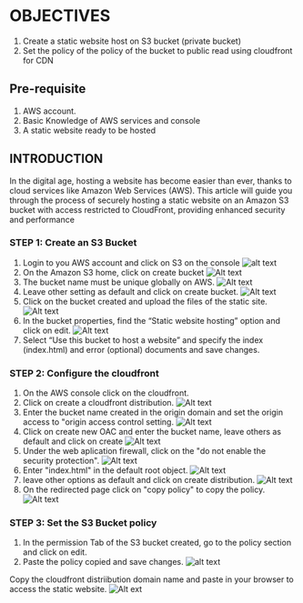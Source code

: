 # OBJECTIVES

1. Create a static website host on S3 bucket (private bucket)
2. Set the policy of the policy of the bucket to public read using cloudfront for CDN

## Pre-requisite

1. AWS account.
2. Basic Knowledge of AWS services and console
3. A static website ready to be hosted

## INTRODUCTION

In the digital age, hosting a website has become easier than ever, thanks to cloud services like Amazon Web Services (AWS). This article will guide you through the process of securely hosting a static website on an Amazon S3 bucket with access restricted to CloudFront, providing enhanced security and performance

### STEP 1: Create an S3 Bucket

1. Login to you AWS account and click on S3 on the console
![alt text](images/aws-console.png)
2. On the Amazon S3 home, click on create bucket
![Alt text](images/create-bucket.png)
3. The bucket name must be unique globally on AWS.
![Alt text](images/BucketName.png)
4. Leave other setting as default and click on create bucket.
![Alt text](images/create-bucket.png)
5. Click on the bucket created and upload the files of the static site.
![Alt text](images/upload.png)
6. In the bucket properties, find the “Static website hosting” option and click on edit.
![Alt text](images/edit_for_hosting.png)
7. Select “Use this bucket to host a website” and specify the index (index.html) and error (optional) documents and save changes.

### STEP 2: Configure the cloudfront

1. On the AWS console click on the cloudfront.
2. Click on create a cloudfront distribution.
![Alt text](images/create-CF.png)
3. Enter the bucket name created in the origin domain and set the origin access to "origin access control setting.
![Alt text](images/CF-setup.png)
4. Click on create new OAC and enter the bucket name, leave others as default and click on create
![Alt text](images/CF-setup2.png)
5. Under the web aplication firewall, click on the "do not enable the security protection".
![Alt text](images/CF-setup3.png)
6. Enter "index.html" in the default root object.
![Alt text](images/CF-setup4.png)
7. leave other options as default and click on create distribution.
![Alt text](images/CF-setup4.png)
8. On the redirected page click on "copy policy" to copy the policy.
![Alt text](images/policy.png)

### STEP 3: Set the S3 Bucket policy

1. In the permission Tab of the S3 bucket created, go to the policy section and click on edit.
2. Paste the policy copied and save changes.
![alt text](images/policy2.png)

Copy the cloudfront distriibution domain name and paste in your browser to access the static website.
![Alt ext](images/output.png)
